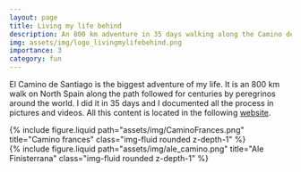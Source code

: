 ```yaml
---
layout: page
title: Living my life behind
description: An 800 km adventure in 35 days walking along the Camino de Santiago
img: assets/img/logo_livingmylifebehind.png
importance: 3
category: fun
---
```


El Camino de Santiago is the biggest adventure of my life. It is an 800 km walk on North Spain along the path followed for centuries by peregrinos around the world. I did it in 35 days and I documented all the process in pictures and videos. All this content is located in the following [website](http://lnk.bio/livingmylifebehind).

<div class="row justify-content-sm-center">
    <div class="col-sm-8 mt-3 mt-md-0">
        {% include figure.liquid path="assets/img/CaminoFrances.png" title="Camino frances" class="img-fluid rounded z-depth-1" %}
    </div>
    <div class="col-sm-4 mt-3 mt-md-0">
        {% include figure.liquid path="assets/img/ale_camino.png" title="Ale Finisterrana" class="img-fluid rounded z-depth-1" %}
    </div>
</div>
